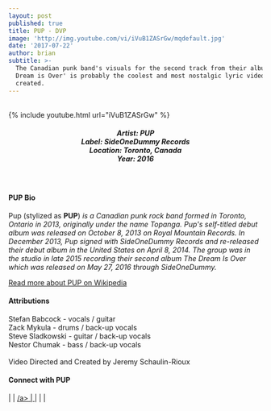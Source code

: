 ```yaml
---
layout: post
published: true
title: PUP - DVP
image: 'http://img.youtube.com/vi/iVuB1ZASrGw/mqdefault.jpg'
date: '2017-07-22'
author: brian
subtitle: >-
  The Canadian punk band's visuals for the second track from their album 'The
  Dream is Over' is probably the coolest and most nostalgic lyric video ever
  created.
---
```

<br />
{% include youtube.html url="iVuB1ZASrGw" %}
<br>
<h5 style="text-align: center;">
Artist: PUP <br>
Label: SideOneDummy Records <br>
Location: Toronto, Canada <br>
Year: 2016
</h5>
<br>



#### PUP Bio

Pup (stylized as **PUP**) *is a Canadian punk rock band formed in Toronto, Ontario in 2013, originally under the name Topanga. Pup's self-titled debut album was released on October 8, 2013 on Royal Mountain Records. In December 2013, Pup signed with SideOneDummy Records and re-released their debut album in the United States on April 8, 2014. The group was in the studio in late 2015 recording their second album The Dream Is Over which was released on May 27, 2016 through SideOneDummy.*

<a href="http://bit.ly/2vgZnKv" target="_blank">Read more about PUP on Wikipedia</a>

#### Attributions

Stefan Babcock - vocals / guitar <br>
Zack Mykula - drums / back-up vocals <br>
Steve Sladkowski - guitar / back-up vocals <br>
Nestor Chumak - bass / back-up vocals <br>
<br>
Video Directed and Created by Jeremy Schaulin-Rioux

#### Connect with PUP

<a class="fa fa-globe" href="http://www.puptheband.com/" target="_blank"></a> | 
<a class="fa fa-bandcamp" href="https://puptheband.bandcamp.com/" target="_blank"></a> | 
<a class="fa fa-facebook" href="https://www.facebook.com/puptheband" target="_blank">/a> | 
<a class="fa fa-twitter" href="https://twitter.com/puptheband" target="_blank"></a> | 
<a class="fa fa-youtube" href="https://www.youtube.com/puptheband" target="_blank"></a> | 
<a class="fa fa-instagram" href="https://www.instagram.com/puptheband" target="_blank"></a> | 
<a class="fa fa-soundcloud" href="https://soundcloud.com/puptheband" target="_blank"></a>
